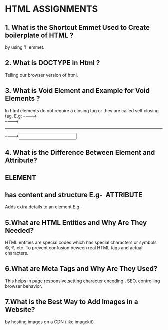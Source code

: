 # HTML ASSIGNMENTS
## 1. What is the Shortcut Emmet Used to Create boilerplate of HTML ?
by using '!' emmet.
## 2. What is DOCTYPE in Html ?
Telling our browser version of html.
## 3. What is Void Element and Example for Void Elements ?
In html elements do not require a closing tag or they are called self closing tag.
E.g: 
 ----><br>
 ----><hr>
 ----><input>
## 4. What is the Difference Between Element and Attribute?
ELEMENT
-------
has content and structure E.g- <img>
ATTRIBUTE
---------
Adds extra details to an element E.g -<img src="" alt="">
## 5.What are HTML Entities and Why Are They Needed?
HTML entities are special codes which has special characters or symbols ©, ®, etc.
To prevent confusion beween real HTML tags and actual characters.
## 6.What are Meta Tags and Why Are They Used?
This helps in page responsive,setting character encoding , SEO, controlling browser behavior.
## 7.What is the Best Way to Add Images in a Website?
by hosting images on a CDN (like imagekit)
